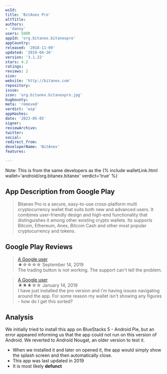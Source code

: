 ```yaml
---
wsId: 
title: 'BitAnex Pro'
altTitle: 
authors:
- 'danny'
users: 5000
appId: 'org.bitanex.bitanexpro'
appCountry: 
released: '2018-11-09'
updated: '2019-04-26'
version: '3.1.22'
stars: 4.2
ratings: 
reviews: 2
size: 
website: 'http://bitanex.com'
repository: 
issue: 
icon: 'org.bitanex.bitanexpro.jpg'
bugbounty: 
meta: 'removed'
verdict: 'wip'
appHashes: 
date: '2023-05-05'
signer: 
reviewArchive: 
twitter: 
social: 
redirect_from: 
developerName: 'BitAnex'
features: 

---
```


Note: This is from the same developers as the {% include walletLink.html wallet='android/org.bitanex.bitanex' verdict='true' %}

## App Description from Google Play 

> Bitanex Pro is a secure, easy-to-use cross-platform multi cryptocurrency wallet that suits both new and advanced users. It combines user-friendly design and high-end functionality that distinguishes it among other existing crypto wallets. Its supports Bitcoin, Ethereum, Anex, Bitcoin Cash and other most popular cryptocurrency and tokens.

## Google Play Reviews 

> [A Google user](https://play.google.com/store/apps/details?id=org.bitanex.bitanexpro&gl=us)<br>
  ★☆☆☆☆ September 14, 2019 <br>
       The trading button is not working. The support can't tell the problem.

> [A Google user](https://play.google.com/store/apps/details?id=org.bitanex.bitanexpro&gl=us)<br>
  ★★★☆☆ January 14, 2019 <br>
       I have just installed the pro version and i'm having issues navigating around the app. For some reason my wallet isn't showing any figures - how do I get this sorted?

## Analysis 

We initially tried to install this app on BlueStacks 5 - Android Pie, but an error appeared informing us that the app could not run on this version of Android. We reverted to Android Nougat, an older version to test it. 

- When we installed it and later on opened it, the app would simply show the splash screen and then automatically close. 
- This app was last updated in 2019 
- It is most likely **defunct**
